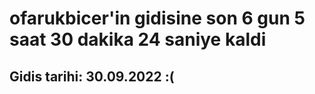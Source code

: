 # ofarukbicer'in gidisine son 6 gun 5 saat 30 dakika 24 saniye kaldi

## Gidis tarihi: 30.09.2022 :(
